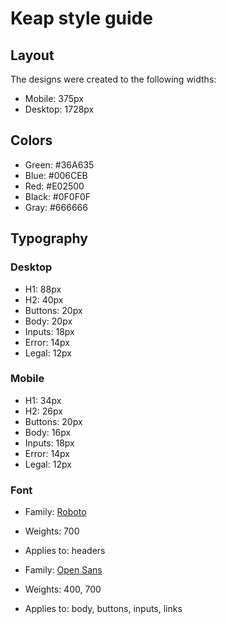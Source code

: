 # Keap style guide

## Layout

The designs were created to the following widths:

- Mobile: 375px
- Desktop: 1728px

## Colors

- Green: #36A635
- Blue: #006CEB
- Red: #E02500
- Black: #0F0F0F
- Gray: #666666

## Typography

### Desktop

- H1: 88px
- H2: 40px
- Buttons: 20px
- Body: 20px
- Inputs: 18px
- Error: 14px
- Legal: 12px

### Mobile

- H1: 34px
- H2: 26px
- Buttons: 20px
- Body: 16px
- Inputs: 18px
- Error: 14px
- Legal: 12px

### Font

- Family: [Roboto](https://fonts.google.com/specimen/Roboto)
- Weights: 700
- Applies to: headers

- Family: [Open Sans](https://fonts.google.com/specimen/Open+Sans)
- Weights: 400, 700
- Applies to: body, buttons, inputs, links
